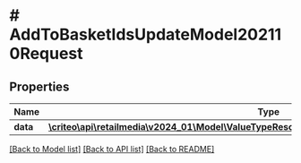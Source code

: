 # # AddToBasketIdsUpdateModel202110Request

## Properties

Name | Type | Description | Notes
------------ | ------------- | ------------- | -------------
**data** | [**\criteo\api\retailmedia\v2024_01\Model\ValueTypeResourceOfAddToBasketIdsUpdateModel202110**](ValueTypeResourceOfAddToBasketIdsUpdateModel202110.md) |  | [optional]

[[Back to Model list]](../../README.md#models) [[Back to API list]](../../README.md#endpoints) [[Back to README]](../../README.md)
